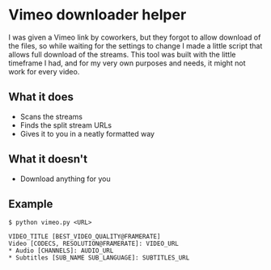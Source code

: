 # Vimeo downloader helper

I was given a Vimeo link by coworkers, but they forgot to allow download of the files, so while waiting for the settings to change I made a little script that allows full download of the streams. This tool was built with the little timeframe I had, and for my very own purposes and needs, it might not work for every video.

## What it does

* Scans the streams
* Finds the split stream URLs
* Gives it to you in a neatly formatted way

## What it doesn't

* Download anything for you

## Example

```
$ python vimeo.py <URL>

VIDEO_TITLE [BEST_VIDEO_QUALITY@FRAMERATE]
Video [CODECS, RESOLUTION@FRAMERATE]: VIDEO_URL
* Audio [CHANNELS]: AUDIO_URL
* Subtitles [SUB_NAME SUB_LANGUAGE]: SUBTITLES_URL
```
